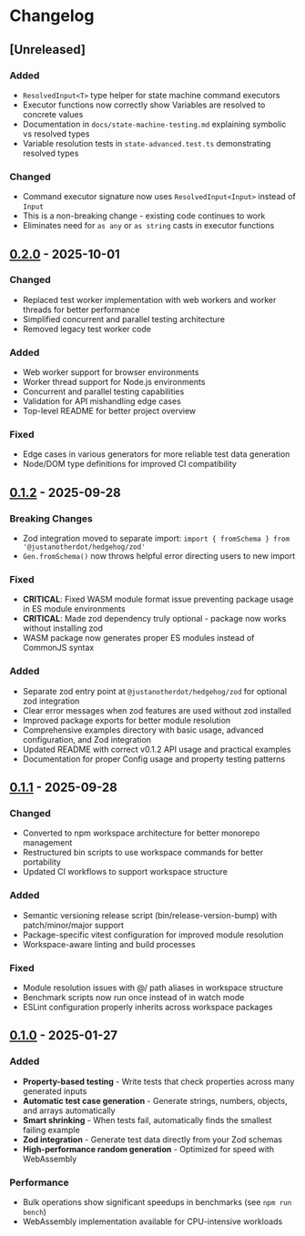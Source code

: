 # Changelog

## [Unreleased]

### Added
- `ResolvedInput<T>` type helper for state machine command executors
- Executor functions now correctly show Variables are resolved to concrete values
- Documentation in `docs/state-machine-testing.md` explaining symbolic vs resolved types
- Variable resolution tests in `state-advanced.test.ts` demonstrating resolved types

### Changed
- Command executor signature now uses `ResolvedInput<Input>` instead of `Input`
- This is a non-breaking change - existing code continues to work
- Eliminates need for `as any` or `as string` casts in executor functions

## [0.2.0] - 2025-10-01

### Changed
- Replaced test worker implementation with web workers and worker threads for better performance
- Simplified concurrent and parallel testing architecture
- Removed legacy test worker code

### Added
- Web worker support for browser environments
- Worker thread support for Node.js environments
- Concurrent and parallel testing capabilities
- Validation for API mishandling edge cases
- Top-level README for better project overview

### Fixed
- Edge cases in various generators for more reliable test data generation
- Node/DOM type definitions for improved CI compatibility

## [0.1.2] - 2025-09-28

### Breaking Changes
- Zod integration moved to separate import: `import { fromSchema } from '@justanotherdot/hedgehog/zod'`
- `Gen.fromSchema()` now throws helpful error directing users to new import

### Fixed
- **CRITICAL**: Fixed WASM module format issue preventing package usage in ES module environments
- **CRITICAL**: Made zod dependency truly optional - package now works without installing zod
- WASM package now generates proper ES modules instead of CommonJS syntax

### Added
- Separate zod entry point at `@justanotherdot/hedgehog/zod` for optional zod integration
- Clear error messages when zod features are used without zod installed
- Improved package exports for better module resolution
- Comprehensive examples directory with basic usage, advanced configuration, and Zod integration
- Updated README with correct v0.1.2 API usage and practical examples
- Documentation for proper Config usage and property testing patterns

## [0.1.1] - 2025-09-28

### Changed
- Converted to npm workspace architecture for better monorepo management
- Restructured bin scripts to use workspace commands for better portability
- Updated CI workflows to support workspace structure

### Added
- Semantic versioning release script (bin/release-version-bump) with patch/minor/major support
- Package-specific vitest configuration for improved module resolution
- Workspace-aware linting and build processes

### Fixed
- Module resolution issues with @/ path aliases in workspace structure
- Benchmark scripts now run once instead of in watch mode
- ESLint configuration properly inherits across workspace packages

## [0.1.0] - 2025-01-27

### Added
- **Property-based testing** - Write tests that check properties across many generated inputs
- **Automatic test case generation** - Generate strings, numbers, objects, and arrays automatically
- **Smart shrinking** - When tests fail, automatically finds the smallest failing example
- **Zod integration** - Generate test data directly from your Zod schemas
- **High-performance random generation** - Optimized for speed with WebAssembly

### Performance
- Bulk operations show significant speedups in benchmarks (see `npm run bench`)
- WebAssembly implementation available for CPU-intensive workloads

[0.2.0]: https://github.com/justanotherdot/typescript-hedgehog/releases/tag/0.2.0
[0.1.2]: https://github.com/justanotherdot/typescript-hedgehog/releases/tag/0.1.2
[0.1.1]: https://github.com/justanotherdot/typescript-hedgehog/releases/tag/0.1.1
[0.1.0]: https://github.com/justanotherdot/typescript-hedgehog/releases/tag/0.1.0